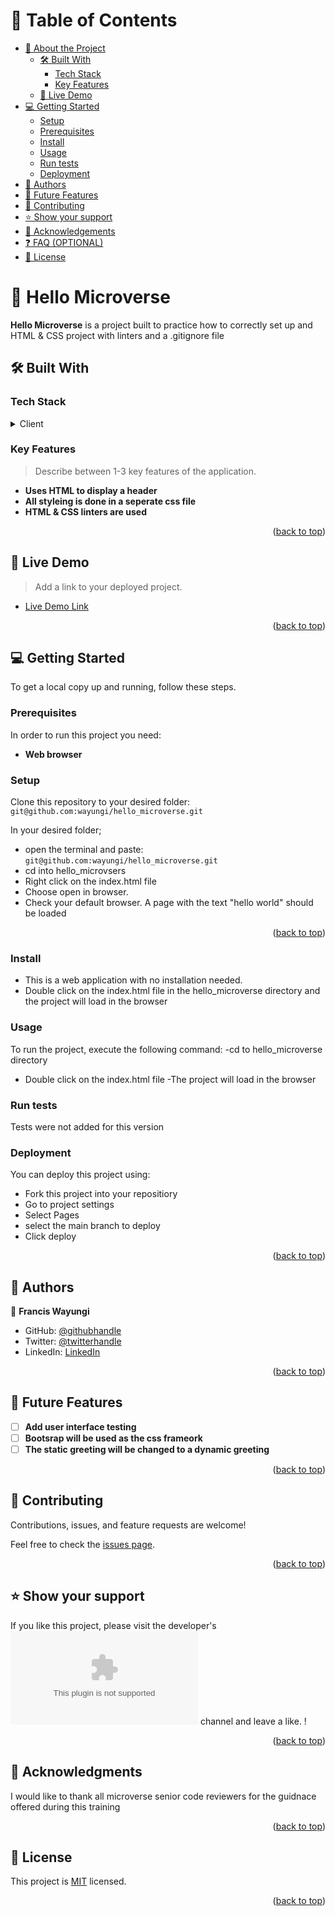 <!-- TABLE OF CONTENTS -->

# 📗 Table of Contents


- [📖 About the Project](#about-project)
  - [🛠 Built With](#built-with)
    - [Tech Stack](#tech-stack)
    - [Key Features](#key-features)
  - [🚀 Live Demo](#live-demo)
- [💻 Getting Started](#getting-started)
  - [Setup](#setup)
  - [Prerequisites](#prerequisites)
  - [Install](#install)
  - [Usage](#usage)
  - [Run tests](#run-tests)
  - [Deployment](#triangular_flag_on_post-deployment)
- [👥 Authors](#authors)
- [🔭 Future Features](#future-features)
- [🤝 Contributing](#contributing)
- [⭐️ Show your support](#support)
- [🙏 Acknowledgements](#acknowledgements)
- [❓ FAQ (OPTIONAL)](#faq)
- [📝 License](#license)


<!-- PROJECT DESCRIPTION -->

# 📖 <a name="about-project">Hello Microverse</a>

**Hello Microverse** is a project built to practice how to correctly set up and HTML & CSS project with linters and a .gitignore file

## 🛠 Built With <a name="built-with"></a>

### Tech Stack <a name="tech-stack"></a>

<details>
  <summary>Client</summary>
  <ul>
    <li><a href="https://developer.mozilla.org/en-US/docs/Web/HTML/">HTML</a></li>
  </ul>
    <ul>
    <li><a href="https://developer.mozilla.org/en-US/docs/Web/CSS/">CSS</a></li>
  </ul>
</details>

<!-- Features -->

### Key Features <a name="key-features"></a>

> Describe between 1-3 key features of the application.

- **Uses HTML to display a header**
- **All styleing is done in a seperate css file**
- **HTML & CSS linters are used**

<p align="right">(<a href="#readme-top">back to top</a>)</p>


<!-- LIVE DEMO -->

## 🚀 Live Demo <a name="live-demo"></a>

> Add a link to your deployed project.

- [Live Demo Link](https://yourdeployedapplicationlink.com)

<p align="right">(<a href="#readme-top">back to top</a>)</p>


<!-- GETTING STARTED -->

## 💻 Getting Started <a name="getting-started"></a>

To get a local copy up and running, follow these steps.

### Prerequisites

In order to run this project you need:
- **Web browser**

### Setup

Clone this repository to your desired folder: `git@github.com:wayungi/hello_microverse.git`

In your desired folder;
- open the terminal and paste: `git@github.com:wayungi/hello_microverse.git`
- cd into hello_microvsers
- Right click on the index.html file
- Choose open in browser.
- Check your default browser. A page with the text "hello world" should be loaded

<p align="right">(<a href="#readme-top">back to top</a>)</p>

### Install

- This is a web application with no installation needed.
- Double click on the index.html file in the hello_microverse directory and the project will load in the browser

### Usage

To run the project, execute the following command:
-cd to hello_microverse directory
- Double click on the index.html file
-The project will load in the browser



### Run tests

Tests were not added for this version


### Deployment

You can deploy this project using:
- Fork this project into your repositiory
- Go to project settings
- Select Pages
- select the main branch to deploy 
- Click deploy

<p align="right">(<a href="#readme-top">back to top</a>)</p>



<!-- AUTHORS -->

## 👥 Authors <a name="authors"></a>

👤 **Francis Wayungi**

- GitHub: [@githubhandle](https://github.com/wayungi)
- Twitter: [@twitterhandle](https://twitter.com/FrancisWayungi)
- LinkedIn: [LinkedIn](https://linkedin.com/in/francis-wayungi-3aa626231)

<p align="right">(<a href="#readme-top">back to top</a>)</p>

<!-- FUTURE FEATURES -->

## 🔭 Future Features <a name="future-features"></a>


- [ ] **Add user interface testing**
- [ ] **Bootsrap will be used as the css frameork**
- [ ] **The static greeting will be changed to a dynamic greeting**

<p align="right">(<a href="#readme-top">back to top</a>)</p>


<!-- CONTRIBUTING -->

## 🤝 Contributing <a name="contributing"></a>

Contributions, issues, and feature requests are welcome!

Feel free to check the [issues page](../../issues/).

<p align="right">(<a href="#readme-top">back to top</a>)</p>

<!-- SUPPORT -->

## ⭐️ Show your support <a name="support"></a>

If you like this project, please visit the developer's ![youtube](youtube.com) channel and leave a like. !

<p align="right">(<a href="#readme-top">back to top</a>)</p>

<!-- ACKNOWLEDGEMENTS -->

## 🙏 Acknowledgments <a name="acknowledgements"></a>

I would like to thank all microverse senior code reviewers for the guidnace offered during this training

<p align="right">(<a href="#readme-top">back to top</a>)</p>

<!-- LICENSE -->

## 📝 License <a name="license"></a>

This project is [MIT](./LICENSE.md) licensed.


<p align="right">(<a href="#readme-top">back to top</a>)</p>

